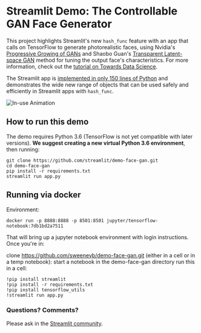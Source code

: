 # Streamlit Demo: The Controllable GAN Face Generator
This project highlights Streamlit's new `hash_func` feature with an app that calls on TensorFlow to generate photorealistic faces, using Nvidia's [Progressive Growing of GANs](https://research.nvidia.com/publication/2017-10_Progressive-Growing-of) and Shaobo Guan's [Transparent Latent-space GAN](https://blog.insightdatascience.com/generating-custom-photo-realistic-faces-using-ai-d170b1b59255) method for tuning the output face's characteristics. For more information, check out the [tutorial on Towards Data Science](https://towardsdatascience.com/building-machine-learning-apps-with-streamlit-667cef3ff509). 

The Streamlit app is [implemented in only 150 lines of Python](https://github.com/streamlit/demo-face-gan/blob/master/app.py) and demonstrates the wide new range of objects that can be used safely and efficiently in Streamlit apps with `hash_func`. 

![In-use Animation](https://github.com/streamlit/demo-face-gan/blob/master/GAN-demo.gif?raw=true "In-use Animation")

## How to run this demo
The demo requires Python 3.6 (TensorFlow is not yet compatible with later versions). **We suggest creating a new virtual Python 3.6 environment**, then running:

```
git clone https://github.com/streamlit/demo-face-gan.git
cd demo-face-gan
pip install -r requirements.txt
streamlit run app.py
```
## Running via docker

Environment:
```
docker run -p 8888:8888 -p 8501:8501 jupyter/tensorflow-notebook:7db1bd2a7511
```

That will bring up a jupyter notebook environment with login instructions.  Once you're in:

clone https://github.com/sweeneyb/demo-face-gan.git (either in a cell or in a temp notebook):
start a notebook in the demo-face-gan directory
run this in a cell:
```
!pip install streamlit
!pip install -r requirements.txt
!pip install tensorflow_utils
!streamlit run app.py
```

### Questions? Comments?

Please ask in the [Streamlit community](https://discuss.streamlit.io).
